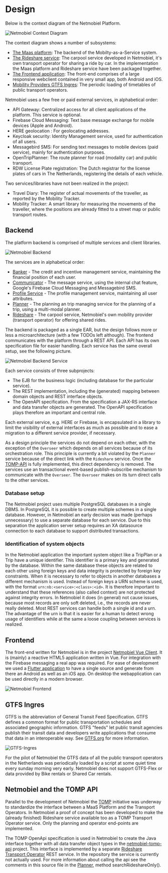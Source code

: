 # Design

Below is the context diagram of the Netmobiel Platform.

![Netmobiel Context Diagram](Netmobiel-Context-Diagram.png)

The context diagram shows a number of subsystems:
* [The Maas platform](#backend): The backend of the Mobilty-as-a-Service system.
* [The Rideshare service](#backend): The carpool service developed in Netmobiel, it's own transport operator for sharing a ride by car. In the implementation the Maas platform and Rideshare service have been packaged together.
* [The Frontend application](#frontend): The front-end comprises of a large responsive webclient contained in very small app, both Android and iOS.
* [Mobility Providers GTFS Ingres](#gtfs-ingres): The periodic loading of timetables of public transport operators.

Netmobiel uses a few free or paid external services, in alphabetical order:
* API Gateway: Centralized access  for all client applications of the platform. This service is optional.
* Firebase Cloud Messaging: Text base message exchange for mobile devices (Apple and Android).
* HERE geolocation : For geolocating addresses.
* Keycloak security: Identity Management service, used for authentication of all users.
* Messagebird SMS: For sending text messages to mobile devices (paid service), mainly for authentication purposes.
* OpenTripPlanner: The route planner for road (modality car) and public transport.
* RDW License Plate registration: The Dutch registrar for the license plates of cars in The Netherlands, registering the details of each vehicle.

Two services/libraries have not been realized in the project:
* Travel Diary: The register of actual movements of the traveller, as reported by the Mobility Tracker.
* Mobility Tracker: A smart library for measuring the movements of the traveller, where the positions are already fitted to a street map or public transport routes.

## Backend
The platform backend is comprised of multiple services and client libraries. 

![Netmobiel Backend](Netmobiel-Backend.png)

The services are in alphabetical order:
* [Banker](../netmobiel-banker-ejb/doc/design.md) - The credit and incentive management service, maintaining the financial position of each user.
* [Communicator](../netmobiel-communicator-ejb/doc/design.md) - The message service, using the internal chat feature, Google's Firebase Cloud Messaging and Messagebird SMS.
* [Profile Service](../netmobiel-profile-ejb/doc/design.md) - The profile management service, maintaining all user attributes.
* [Planner](../netmobiel-planner-ejb/doc/design.md) - The planning an trip managing service for the planning of a trip, using a multi-modal planner.
* [Rideshare](../netmobiel-rideshare-ejb/doc/design.md) - The carpool service, Netmobiel's own mobility provider (transport operator) for offering shared rides.

The backend is packaged as a single EAR, but the design follows more or less a microarchitecture (with a few TODOs left although). The frontend communicates with the platform through a REST API. Each API has its own specification file for easier handling. Each service has the same overall setup, see the following picture.

![Netmobiel Backend Service](Netmobiel-Backend-Service.png) 

Each service consists of three subprojects: 
 * The EJB for the business logic (including database for the particular service).
 * The REST implementation, including the (generated) mapping between domain objects and REST interface objects.
 * The OpenAPI specification. From the specification a JAX-RS interface and data transfer objects are generated. The OpenAPI specification plays therefore an important and central role.
 
Each external service, e.g. HERE or Firebase, is encapsulated in a library to limit the visibility of external interfaces as much as possible and to ease a migration to a different service provider, if necessary.

As a design principle the services do not depend on each other, with the exception of the `Overseer` which depends on all services because of its orchestration role. This principle is currently a bit violated by the `Planner` service because of the direct link with the `Rideshare` service. Once the [TOMP-API](#netmobiel-and-the-tomp-api) is fully implemented, this direct dependency is removed. The services use an transactional event-based publish-subscribe mechanism to communicate with the `Overseer`. The `Overseer` makes on its turn direct calls to the other services.

### Database setup
The Netmobiel project uses multiple PostgreSQL databases in a single DBMS. In PostgreSQL it is possible to create multiple schemes in a single database. However, in Netmobiel an early decision was made (perhaps unnecessary) to use a separate database for each service. Due to this separation the application server setup requires an XA datasource connection to each database to support distributed transactions. 

### Identification of system objects
In the Netmobiel application the important system object like a TripPlan or a Trip have a unique identifier. This identifier is a primary key and generated by the database. Within the same database these objects are related to each other using foreign keys and data integrity is protected by foreign key constraints. When it is necessary to refer to objects in another databases a different mechanism is used. Instead of foreign keys a URN scheme is used, with the format `urn:nb:<service>:<class>:<id>`. It is therefore important to understand that these references (also called context) are not protected against integrity errors. In Netmobiel it does (in general) not cause issues, because most records are only soft deleted, i.e., the records are never really deleted. Most REST services can handle both a single id and a urn. The advantage of the urn is that it is easier for a human to detect wrong usage of identifiers while at the same a loose coupling between services is realized. 

## Frontend
The front-end written for Netmobiel is in the project [Netmobiel Vue Client](../../netmobiel-vue-client/README.md). It is (mainly) a reactive HTML5 application written in Vue. For integration with the Firebase messaging a real app was required. For ease of development we used a [Flutter application](../../netmobiel-flutter-client/README.md) to have a single source and generate from there an Android as well as an iOS app. On desktop the webapplication can be used directly in a modern browser.

![Netmobiel Frontend](Netmobiel-Frontend.png) 

## GTFS Ingres
GTFS is the abbreviation of General Transit Feed Specification. GTFS defines a common format for public transportation schedules and associated geographic information. GTFS "feeds" let public transit agencies publish their transit data and developers write applications that consume that data in an interoperable way. See [GTFS.org](https://gtfs.org/) for more information.

![GTFS-Ingres](GTFS-Ingres.png) 

For the pilot of Netmobiel the GTFS data of all the public transport operators in the Netherlands was periodically loaded by a script at some quiet time every sunday morning very early. Netmobiel does not support GTFS-Flex or data provided by Bike rentals or Shared Car rentals.

## Netmobiel and the TOMP API
Parallel to the development of Netmobiel the [TOMP](https://github.com/TOMP-WG/TOMP-API) initiative was underway to standardize the interface between a MaaS Platform and the Transport Operators. In Netmobiel a proof of concept has been developed to make the (already finished) Rideshare service available too as a TOMP Transport Operator service. Only the planning and operator end-points are implemented.

The TOMP OpenApi specification is used in Netmobiel to create the Java interface together with all data transfer object types in the [netmobiel-tomp-api](../netmobiel-tomp-api) project. This interface is implemented by a separate [Rideshare Transport Operator](../netmobiel-rideshare-to) REST service. In the repository the service is currently not actually used. For more information about calling the api see the comments in this source file in the [Planner](../netmobiel-planner-ejb/src/main/java/eu/netmobiel/planner/service/Planner.java), method searchRideshareOnly().

